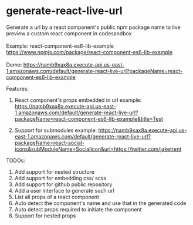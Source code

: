 # generate-react-live-url
Generate a url by a react component's public npm package name to live preview a custom react component in codesandbox
<br/>
<br/>
Example: react-component-es6-lib-example
https://www.npmjs.com/package/react-component-es6-lib-example
<br/>
<br/>
Demo:
https://namb9xax8a.execute-api.us-east-1.amazonaws.com/default/generate-react-live-url?packageName=react-component-es6-lib-example

Features:
1. React component's props embedded in url
example:  https://namb9xax8a.execute-api.us-east-1.amazonaws.com/default/generate-react-live-url?packageName=react-component-es6-lib-example&title=Test

2. Support for submodules
example:  https://namb9xax8a.execute-api.us-east-1.amazonaws.com/default/generate-react-live-url?packageName=react-social-icons&subModuleName=SocialIcon&url=https://twitter.com/jaketrent

TODOs:
1. Add support for nested structure
2. Add support for embedding css/ scss
3. Add support for github public repository 
4. Add a user interface to generate such url
5. List all props of a react component
6. Auto detect the component's name and use that in the generated code
7. Auto detect props required to initiate the component
8. Support for nested props
